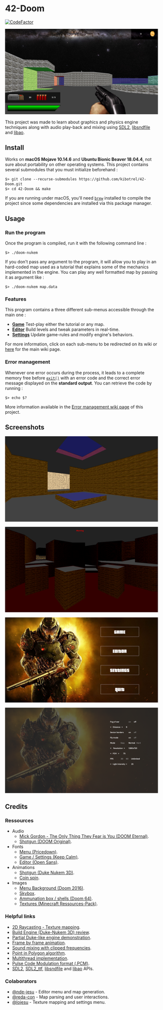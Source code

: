 # 42-Doom

[![CodeFactor](https://www.codefactor.io/repository/github/kibotrel/42-doom/badge)](https://www.codefactor.io/repository/github/kibotrel/42-doom)

![Header](/screenshots/header.png)

This project was made to learn about graphics and physics engine techniques along with audio play-back and mixing using [SDL2](https://www.libsdl.org/), [libsndfile](http://www.mega-nerd.com/libsndfile/) and [libao](https://xiph.org/ao/).

## Install

Works on **macOS Mojave 10.14.6** and **Ubuntu Bionic Beaver 18.04.4**, not sure about portability on other operating systems. This project contains several submodules that you must initialize beforehand :

```shell
$> git clone --recurse-submodules https://github.com/kibotrel/42-Doom.git
$> cd 42-Doom && make
```

If you are running under macOS, you'll need [`brew`](https://brew.sh/) installed to compile the project since some dependencies are installed via this package manager.

## Usage
### Run the program

Once the program is compiled, run it with the following command line :

```shell
$> ./doom-nukem
```

If you don't pass any argument to the program, it will allow you to play in an hard-coded map used as a tutorial that explains some of the mechanics implemented in the engine. You can play any well formatted map by passing it as argument like :

```shell
$> ./doom-nukem map.data
```

### Features

This program contains a three different sub-menus accessible through the main one :

* [**Game**]() Test-play either the tutorial or any map.
* [**Editor**]() Build levels and tweak parameters in real-time.
* [**Settings**]() Update game-rules and modify engine's behaviors.

For more information, click on each sub-menu to be redirected on its wiki or [here]() for the main wiki page.

### Error management

Whenever one error occurs during the process, it leads to a complete memory free before [`exit()`](https://linux.die.net/man/3/exit) with an error code and the correct error message displayed on the **standard output**. You can retrieve the code by running :

```shell
$> echo $?
```

More information available in the [Error management wiki page]() of this project.

## Screenshots

![Screen0](/screenshots/screen0.png)

![Screen1](/screenshots/screen1.png)

![Screen2](/screenshots/screen2.png)

![Screen3](/screenshots/screen3.png)

## Credits
### Ressources

* Audio
  * [Mick Gordon - The Only Thing They Fear is You (DOOM Eternal)](https://www.youtube.com/watch?v=Akx48dLnccQ).
  * [Shotgun (DOOM Original)](http://www.wolfensteingoodies.com/archives/olddoom/music.htm).
* Fonts
  * [Menu (Pricedown)](https://www.dafont.com/fr/pricedown.font).
  * [Game / Settings (Keep Calm)](https://www.dafont.com/fr/keep-calm.font).
  * [Editor (Open Sans)](https://www.fontsquirrel.com/fonts/open-sans).
* Animations
  * [Shotgun (Duke Nukem 3D)](https://www.spriters-resource.com/pc_computer/dukenukem3d/sheet/19003/).
  * [Coin spin](https://www.pngkey.com/detail/u2e6t4e6t4y3r5y3_26-color-pixel-art-coin-animation/).
* Images
  * [Menu Background (Doom 2016)](https://wallpaperscave.com/games/doom-2016/6773).
  * [Skybox](https://wallhere.com/fr/wallpaper/637649).
  * [Ammunation box / shells (Doom 64)](https://www.pngwave.com/png-clip-art-aqubd).
  * [Textures (Minecraft Ressources\-Pack)](https://minecraft.fr/categorie/resource-pack/).

### Helpful links

* [2D Raycasting - Texture mapping](https://lodev.org/cgtutor/raycasting.html).
* [Build Engine (Duke-Nukem 3D) review](http://fabiensanglard.net/duke3d/).
* [Partial Duke-like engine demonstration](https://www.youtube.com/watch?v=HQYsFshbkYw).
* [Frame by frame animation](https://gamedev.stackexchange.com/questions/150941/do-sprite-animations-usually-run-at-the-same-framerate-as-the-game-itself).
* [Sound mixing with clipped frequencies](https://stackoverflow.com/questions/5126169/programmatically-merging-two-pieces-of-audio/5126209#5126209).
* [Point in Polygon algorithm](https://en.wikipedia.org/wiki/Point_in_polygon).
* [Multithread implementation](https://randu.org/tutorials/threads/).
* [Pulse Code Modulation format (.PCM)](https://en.wikipedia.org/wiki/Pulse-code_modulation).
* [SDL2](https://wiki.libsdl.org/), [SDL2_ttf](https://www.libsdl.org/projects/SDL_ttf/docs/SDL_ttf_frame.html), [libsndfile](http://www.mega-nerd.com/libsndfile/api.html) and [libao](https://xiph.org/ao/doc/libao-api.html) APIs.

### Colaborators

* [@nde-jesu](https://github.com/nde-jesu) - Editor menu and map generation.
* [@reda-con](https://github.com/RemiDC) - Map parsing and user interactions.
* [@lojesu](https://github.com/lojesu) - Texture mapping and settings menu.

